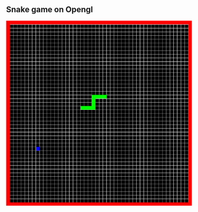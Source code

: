 ## Snake game on Opengl

![foto](https://github.com/asier-vega-gutierrez/Snake_Pixel/blob/master/Doc/screenshot.png)
